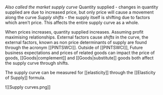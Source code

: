 *Also called the market supply curve*
Quantity supplied - changes in quantity supplied are due to increased price, but only price will cause a movement along the curve
*Supply shifts* - the supply itself is shifting due to factors which aren't price. This affects the entire supply curve as a whole.

When prices increases, quantity supplied increases. Assuming profit maximising relationships. External factors cause *shifts* in the curve, the external factors, known as non price determinants of supply are found through the acronym [[PINTSWCI]]. Outside of [[PINTSWCI]], Future business expectations and prices of related goods can impact the price of goods, [[Goods|complement]] and [[Goods|substitute]] goods both affect the supply curve through shifts. 

The supply curve can be measured for [[elasticity]] through the [[Elasticity of Supply]] formula.

![[Supply curves.png]]

